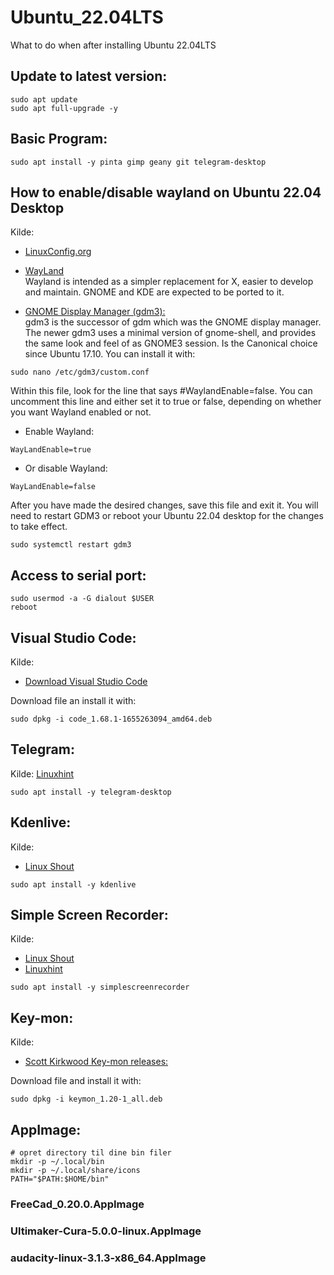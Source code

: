 # Ubuntu_22.04LTS
What to do when after installing Ubuntu 22.04LTS

## Update to latest version:
```
sudo apt update
sudo apt full-upgrade -y
```

## Basic Program:
```
sudo apt install -y pinta gimp geany git telegram-desktop 
```

## How to enable/disable wayland on Ubuntu 22.04 Desktop
Kilde: 
* [LinuxConfig.org](https://linuxconfig.org/how-to-enable-disable-wayland-on-ubuntu-22-04-desktop)  
*  [WayLand](https://wayland.freedesktop.org/)  
  Wayland is intended as a simpler replacement for X, easier to develop and maintain. GNOME and KDE are expected to be ported to it.

* [GNOME Display Manager (gdm3):](https://askubuntu.com/questions/829108/what-is-gdm3-kdm-lightdm-how-to-install-and-remove-them)  
gdm3 is the successor of gdm which was the GNOME display manager. The newer gdm3 uses a minimal version of gnome-shell, and provides the same look and feel of as GNOME3 session. Is the Canonical choice since Ubuntu 17.10. You can install it with:
```
sudo nano /etc/gdm3/custom.conf
```
Within this file, look for the line that says #WaylandEnable=false. You can uncomment this line and either set it to true or false, depending on whether you want Wayland enabled or not.  
* Enable Wayland:
```
WayLandEnable=true
```
* Or disable Wayland:
```
WayLandEnable=false
```
After you have made the desired changes, save this file and exit it. You will need to restart GDM3 or reboot your Ubuntu 22.04 desktop for the changes to take effect.
```
sudo systemctl restart gdm3
```

## Access to serial port:
```
sudo usermod -a -G dialout $USER  
reboot
```

## Visual Studio Code:
Kilde: 
* [Download Visual Studio Code](https://code.visualstudio.com/Download)  

Download file an install it with:
```
sudo dpkg -i code_1.68.1-1655263094_amd64.deb
```

## Telegram:
Kilde: [Linuxhint](https://linuxhint.com/install-telegram-desktop-messenger-linux/)
```
sudo apt install -y telegram-desktop 
```

## Kdenlive:
Kilde: 
* [Linux Shout](https://www.how2shout.com/linux/3-ways-to-install-kdenlive-on-ubuntu-22-04-lts-jammy/)
```
sudo apt install -y kdenlive
```

## Simple Screen Recorder:
Kilde: 
* [Linux Shout](https://www.how2shout.com/linux/install-simplescreenrecorder-in-ubuntu-20-04-lts-to-record-screen/)
* [Linuxhint](https://linuxhint.com/install_simple_screen_recorder_ubuntu/)
```
sudo apt install -y simplescreenrecorder 
```

## Key-mon:
Kilde: 
* [Scott Kirkwood Key-mon releases:](https://github.com/scottkirkwood/key-mon/releases)  

Download file and install it with:
```
sudo dpkg -i keymon_1.20-1_all.deb
```

## AppImage:
```
# opret directory til dine bin filer
mkdir -p ~/.local/bin
mkdir -p ~/.local/share/icons
PATH="$PATH:$HOME/bin"
```

### FreeCad_0.20.0.AppImage

### Ultimaker-Cura-5.0.0-linux.AppImage

### audacity-linux-3.1.3-x86_64.AppImage

